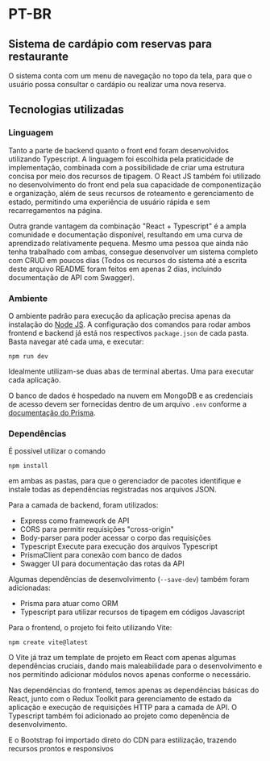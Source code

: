 # PT-BR

## Sistema de cardápio com reservas para restaurante

O sistema conta com um menu de navegação no topo da tela, para que o usuário possa consultar o cardápio ou realizar uma nova reserva.

## Tecnologias utilizadas

### Linguagem
Tanto a parte de backend quanto o front end foram desenvolvidos utilizando Typescript. A linguagem foi escolhida pela praticidade de implementação, combinada com a possibilidade de criar uma estrutura concisa por meio dos recursos de tipagem.
O React JS também foi utilizado no desenvolvimento do front end pela sua capacidade de componentização e organização, além de seus recursos de roteamento e gerenciamento de estado, permitindo uma experiência de usuário rápida e sem recarregamentos na página.

Outra grande vantagem da combinação "React + Typescript" é a ampla comunidade e documentação disponível, resultando em uma curva de aprendizado relativamente pequena. Mesmo uma pessoa que ainda não tenha trabalhado com ambas, consegue desenvolver um sistema completo
com CRUD em poucos dias (Todos os recursos do sistema até a escrita deste arquivo README foram feitos em apenas 2 dias, incluindo documentação de API com Swagger).

### Ambiente
O ambiente padrão para execução da aplicação precisa apenas da instalação do [Node JS](https://nodejs.org/en/download/package-manager).
A configuração dos comandos para rodar ambos frontend e backend já está nos respectivos `package.json` de cada pasta. Basta navegar até cada uma, e executar:
```
npm run dev
```

Idealmente utilizam-se duas abas de terminal abertas. Uma para executar cada aplicação.

O banco de dados é hospedado na nuvem em MongoDB e as credenciais de acesso devem ser fornecidas dentro de um arquivo `.env` conforme a [documentação do Prisma](https://www.prisma.io/docs/getting-started/setup-prisma/add-to-existing-project).

### Dependências

É possível utilizar o comando 
```
npm install
```
em ambas as pastas, para que o gerenciador de pacotes identifique e instale todas as dependências registradas nos arquivos JSON.

Para a camada de backend, foram utilizados:
- Express como framework de API
- CORS para permitir requisições "cross-origin"
- Body-parser para poder acessar o corpo das requisições
- Typescript Execute para execução dos arquivos Typescript
- PrismaClient para conexão com banco de dados
- Swagger UI para documentação das rotas da API

Algumas dependências de desenvolvimento (`--save-dev`) também foram adicionadas:
- Prisma para atuar como ORM
- Typescript para utilizar recursos de tipagem em códigos Javascript

Para o frontend, o projeto foi feito utilizando Vite:
```
npm create vite@latest
```

O Vite já traz um template de projeto em React com apenas algumas dependências cruciais, dando mais maleabilidade para o desenvolvimento e nos permitindo adicionar módulos novos apenas conforme o necessário.

Nas dependências do frontend, temos apenas as dependências básicas do React, junto com o Redux Toolkit para gerenciamento de estado da aplicação e execução de requisições HTTP para a camada de API.
O Typescript também foi adicionado ao projeto como depenência de desenvolvimento.

E o Bootstrap foi importado direto do CDN para estilização, trazendo recursos prontos e responsivos
